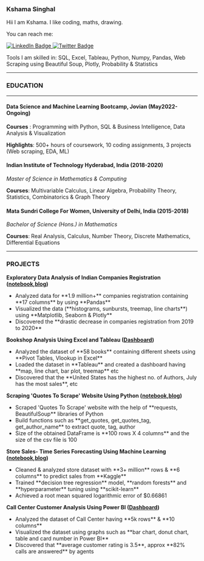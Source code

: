 ### Kshama Singhal
<!--
**kshama234/kshama234** is a ✨ _special_ ✨ repository because its `README.md` (this file) appears on your GitHub profile.

Here are some ideas to get you started:

- 🔭 I’m currently working on ...
- 🌱 I’m currently learning ...
- 👯 I’m looking to collaborate on ...
- 🤔 I’m looking for help with ...
- 💬 Ask me about ...
- 📫 How to reach me: ...
- 😄 Pronouns: ...
- ⚡ Fun fact: ...
-->
Hii I am Kshama.
I like coding, maths, drawing.

You can reach me:
<div id="badges">
  <a href="https://www.linkedin.com/in/singhalkshama4343/">
    <img src="https://img.shields.io/badge/LinkedIn-blue?style=for-the-badge&logo=linkedin&logoColor=white" alt="LinkedIn Badge"/>
  </a>
  <a href="https://medium.com/@kshamasinghal">
    <img src="https://img.shields.io/badge/Medium-black?style=for-the-badge&logo=medium&logoColor=white" alt="Twitter Badge"/>
  </a>
</div>

Tools I am skilled in: SQL, Excel, Tableau, Python, Numpy, Pandas, Web Scraping using Beautiful Soup, Plotly, Probability & Statistics

---------------------------------------------------------------------------------------------------------------------------------------

### **EDUCATION**

---------------------------------------------------------------------------------------------------------------------------------------

#### **Data Science and Machine Learning Bootcamp, Jovian**                                                                                           (May2022-Ongoing)                                                                                                                              
**Courses** :  Programming with Python, SQL & Business Intelligence, Data Analysis & Visualization

**Highlights**: 500+ hours of coursework, 10 coding assignments, 3 projects (Web scraping, EDA, ML)

#### **Indian Institute of Technology Hyderabad, India**                                                                                                    (2018-2020)
*Master of Science in Mathematics & Computing*

**Courses**: Multivariable Calculus, Linear Algebra, Probability Theory, Statistics, Combinatorics & Graph Theory

#### **Mata Sundri College For Women, University of Delhi, India**                                                                                          (2015-2018)
*Bachelor of Science (Hons.) in Mathematics*

**Courses**: Real Analysis, Calculus, Number Theory, Discrete Mathematics, Differential Equations

---------------------------------------------------------------------------------------------------------------------------------------
 
### **PROJECTS**

**Exploratory Data Analysis of Indian Companies Registration ([notebook](https://jovian.ai/singhalkshama4343/exploratory-data-analysis-project),[blog](https://blog.jovian.ai/exploratory-data-analysis-of-indian-companies-registration-a7f042a676ca))**
<ul>
<li>Analyzed data for **1.9 million+** companies registration containing **17 columns** by using **Pandas**</li>
<li>Visualized the data (**histograms, sunbursts, treemap, line charts**) using **Matplotlib, Seaborn & Plotly**</li>
<li>Discovered the **drastic decrease in companies registration from 2019 to 2020**</li>
</ul> 

**Bookshop Analysis Using Excel and Tableau ([Dashboard](https://public.tableau.com/app/profile/kshama.singhal/viz/BookShop_16578010432460/Dashboard1))**
<ul><li>Analyzed the dataset of **58 books** containing different sheets using **Pivot Tables, Vlookup in Excel**</li>
<li>Loaded the dataset in **Tableau** and created a dashboard having **map, line chart, bar plot, treemap** etc</li> 
<li>Discovered that the **United States has the highest no. of Authors, July  has the most sales**, etc</li>
</ul>

**Scraping 'Quotes To Scrape' Website Using Python ([notebook](https://jovian.ai/singhalkshama4343/web-scraping-project),[blog](https://medium.com/jovianml/scraping-quotes-to-scrape-website-using-python-c8a616b2))**
<ul>
<li>Scraped 'Quotes To Scrape' website with the help of **requests, BeautifulSoup** libraries of Python</li>
<li>Build functions such as **get_quotes, get_quotes_tag, get_author_name** to extract quote, tag, author</li>
<li>Size of the obtained DataFrame is **100 rows X 4 columns** and the size of the csv file is 100</li>
</ul> 

**Store Sales- Time Series Forecasting Using Machine Learning ([notebook](https://jovian.ai/singhalkshama4343/project3),[blog](https://medium.com/jovianml/store-sales-time-series-forecasting-using-machine-learning-90ecc58c43e4))**
<ul>
<li>Cleaned & analyzed store dataset with **3+ million** rows & **6 columns** to predict sales from **Kaggle**</li>
<li>Trained **decision tree regression** model, **random forests** and **hyperparameter** tuning using **scikit-learn**</li>
<li>Achieved a root mean squared logarithmic error of $0.66861</li>
 </ul>
 
 **Call Center Customer Analysis Using Power BI ([Dashboard](https://public.tableau.com/app/profile/kshama.singhal/viz/BookShop_16578010432460/Dashboard1))**
<ul><li>Analyzed the dataset of Call Center having **5k rows** & **10 columns** </li>
<li>Visualized the dataset using graphs such as **bar chart, donut chart, table and card number in Power BI**</li> 
<li>Discovered that **average customer rating is 3.5**, approx **82% calls are answered** by agents</li>
</ul>

